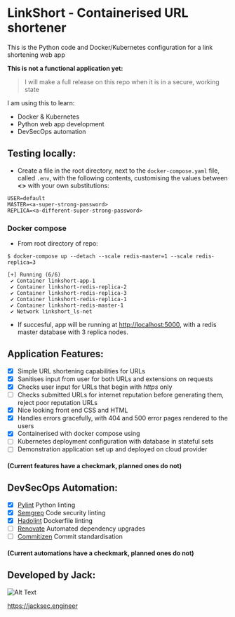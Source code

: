 # LinkShort - Containerised URL shortener

This is the Python code and Docker/Kubernetes configuration for a link shortening web app

**This is not a functional application yet:**

> I will make a full release on this repo when it is in a secure, working state

I am using this to learn:
- Docker & Kubernetes
- Python web app development 
- DevSecOps automation

## Testing locally:

- Create a file in the root directory, next to the `docker-compose.yaml` file, called `.env`, with the following contents, customising the values between **<>** with your own substitutions:
```
USER=default
MASTER=<a-super-strong-password>
REPLICA=<a-different-super-strong-password>
```

### Docker compose
- From root directory of repo:
```
$ docker-compose up --detach --scale redis-master=1 --scale redis-replica=3
```
```
[+] Running (6/6)
 ✔ Container linkshort-app-1
 ✔ Container linkshort-redis-replica-2
 ✔ Container linkshort-redis-replica-3
 ✔ Container linkshort-redis-replica-1
 ✔ Container linkshort-redis-master-1
 ✔ Network linkshort_ls-net
```

- If succesful, app will be running at [http://localhost:5000](http://localhost:5000), with a redis master database with 3 replica nodes.

## Application Features:

- [x] Simple URL shortening capabilities for URLs
- [x] Sanitises input from user for both URLs and extensions on requests
- [x] Checks user input for URLs that begin with *https* only
- [ ] Checks submitted URLs for internet reputation before generating them, reject poor reputation URLs
- [x] Nice looking front end CSS and HTML
- [x] Handles errors gracefully, with 404 and 500 error pages rendered to the users
- [x] Containerised with docker compose using 
- [ ] Kubernetes deployment configuration with database in stateful sets
- [ ] Demonstration application set up and deployed on cloud provider

#### (Current features have a checkmark, planned ones do not)

## DevSecOps Automation:

- [x] [Pylint](https://pylint.org/) Python linting
- [x] [Semgrep](https://semgrep.dev/) Code security linting
- [x] [Hadolint](https://github.com/hadolint/hadolint) Dockerfile linting
- [ ] [Renovate](https://www.mend.io/free-developer-tools/renovate/) Automated dependency upgrades
- [ ] [Commitizen](https://commitizen-tools.github.io/commitizen/) Commit standardisation

#### (Current automations have a checkmark, planned ones do not)

## Developed by Jack:
![Alt Text](https://raw.githubusercontent.com/jacksec/jacksec.github.io/master/assets/img/logo.png)

https://jacksec.engineer
